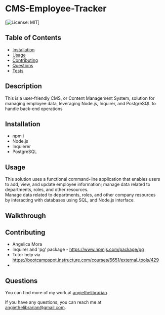 # CMS-Employee-Tracker

[![License: MIT](https://img.shields.io/badge/License-MIT-yellow.svg)]

## Table of Contents

- [Installation](#installation)
- [Usage](#usage)
- [Contributing](#contributing)
- [Questions](#questions)
- [Tests](#tests)

## Description

This is a user-friendly CMS, or Content Management System, solution for managing employee data, leveraging Node.js, Inquirer, and PostgreSQL to handle back-end operations

## Installation

- npm i
- Node.js
- Inquierer
- PostgreSQL


## Usage

This solution uses a functional command-line application that enables users to add, view, and update employee information; manage data related to departments, roles, and other resources.  
Manage data related to departments, roles, and other company resources by interacting with databases using SQL, and Node.js interface.

## Walkthrough




## Contributing

- Angelica Mora
- Inquirer and 'pg' package - https://www.npmjs.com/package/pg
- Tutor help via https://bootcampspot.instructure.com/courses/6651/external_tools/429
-

## Questions

You can find more of my work at [angiethelibrarian](https://github.com/angiethelibrarian).

If you have any questions, you can reach me at [angiethelibrarian@gmail.com](mailto:angiethelibrarian@gmail.com).